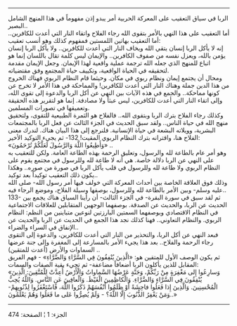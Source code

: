 ------------------------------------------------------------------------

الربا في سياق التعقيب على المعركة الحربية أمر يبدو إذن مفهوماً في هذا
المنهج الشامل البصير..  
أما التعقيب على هذا النهي بالأمر بتقوى الله رجاء الفلاح واتقاء النار
التي أعدت للكافرين.. أما التعقيب بهاتين اللمستين فمفهوم كذلك وهو أنسب
تعقيب:  
إنه لا يأكل الربا إنسان يتقي الله ويخاف النار التي أعدت للكافرين.. ولا
يأكل الربا إنسان يؤمن بالله، ويعزل نفسه من صفوف الكافرين.. والإيمان ليس
كلمة تقال باللسان إنما هو اتباع للمنهج الذي جعله الله ترجمة عملية واقعية
لهذا الإيمان. وجعل الإيمان مقدمة لتحقيقه في الحياة الواقعية، وتكييف حياة
المجتمع وفق مقتضياته.  
ومحال أن يجتمع إيمان ونظام ربوي في مكان. وحيثما قام النظام الربوي فهناك
الخروج من هذا الدين جملة وهناك النار التي أعدت للكافرين! والمماحكة في
هذا الأمر لا تخرج عن كونها مماحكة.. والجمع في هذه الآيات بين النهي عن
أكل الربا والدعوة إلى تقوى الله، وإلى اتقاء النار التي أعدت للكافرين،
ليس عبثاً ولا مصادفة. إنما هو لتقرير هذه الحقيقة وتعميقها في تصورات
المسلمين.  
وكذلك رجاء الفلاح بترك الربا وبتقوى الله.. فالفلاح هو الثمرة الطبيعية
للتقوى، ولتحقيق منهج الله في حياة الناس.. ولقد سبق الحديث في الجزء
الثالث عن فعل الربا بالمجتمعات البشرية، وويلاته البشعة في حياة
الإنسانية. فلنرجع إلى هذا البيان هناك. لندرك معنى الفلاح هنا، واقترانه
بترك النظام الربوي المقيت! 132- ثم يجيء التوكيد الأخير:  
«وَأَطِيعُوا اللَّهَ وَالرَّسُولَ لَعَلَّكُمْ تُرْحَمُونَ» ..  
وهو أمر عام بالطاعة لله والرسول، وتعليق الرحمة بهذه الطاعة العامة. ولكن
للتعقيب به على النهي عن الربا دلالة خاصة. هي أنه لا طاعة لله وللرسول في
مجتمع يقوم على النظام الربوي ولا طاعة لله وللرسول في قلب يأكل الربا في
صورة من صوره.. وهكذا يكون ذلك التعقيب توكيداً بعد توكيد..  
وذلك فوق العلاقة الخاصة بين أحداث المعركة التي خولف فيها أمر رسول الله-
صلى الله عليه وسلم- وبين الأمر بالطاعة لله وللرسول، بوصفها وسيلة الفلاح،
وموضع الرجاء فيه..  
133- ثم لقد سبق في سورة البقرة- في الجزء الثالث- أن رأينا السياق هناك
يجمع بين الحديث عن الربا، والحديث عن الصدقة. بوصفهما الوجهين المتقابلين
للعلاقات الاجتماعية في النظام الاقتصادي وبوصفهما السمتين البارزتين
لنوعين متباينين من النظم: النظام الربوي. والنظام التعاوني.. فهنا كذلك
نجد هذا الجمع في الحديث عن الربا والحديث عن الإنفاق في السراء
والضراء..  
فبعد النهي عن أكل الربا، والتحذير من النار التي أعدت للكافرين، والدعوة
إلى التقوى رجاء الرحمة والفلاح.. بعد هذا يجيء الأمر بالمسارعة إلى
المغفرة وإلى جنة عرضها السماوات والأرض (أعدت للمتقين) ..  
ثم يكون الوصف الأول للمتقين هو: «الَّذِينَ يُنْفِقُونَ فِي السَّرَّاءِ وَالضَّرَّاءِ» - فهم
الفريق المقابل للذين يأكلون الربا أضعافاً مضاعفة- ثم تجيء بقية الصفات
والسمات:  
«وَسارِعُوا إِلى مَغْفِرَةٍ مِنْ رَبِّكُمْ، وَجَنَّةٍ عَرْضُهَا السَّماواتُ وَالْأَرْضُ أُعِدَّتْ لِلْمُتَّقِينَ:
الَّذِينَ يُنْفِقُونَ فِي السَّرَّاءِ وَالضَّرَّاءِ. وَالْكاظِمِينَ الْغَيْظَ. وَالْعافِينَ عَنِ النَّاسِ.
وَاللَّهُ يُحِبُّ الْمُحْسِنِينَ. وَالَّذِينَ إِذا فَعَلُوا فاحِشَةً أَوْ ظَلَمُوا أَنْفُسَهُمْ ذَكَرُوا اللَّهَ،
فَاسْتَغْفَرُوا لِذُنُوبِهِمْ- وَمَنْ يَغْفِرُ الذُّنُوبَ إِلَّا اللَّهُ؟ - وَلَمْ يُصِرُّوا عَلى ما فَعَلُوا
وَهُمْ يَعْلَمُونَ..»

------------------------------------------------------------------------

الجزء: 1 ¦ الصفحة: 474
